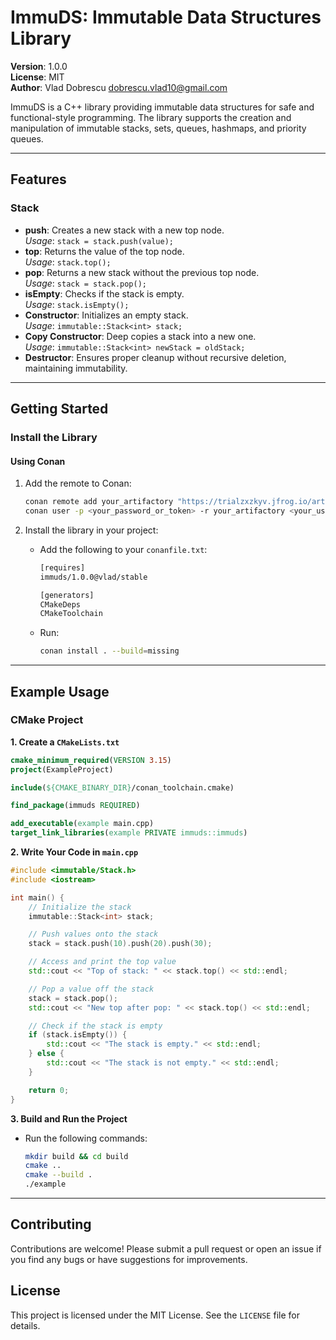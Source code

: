 # ImmuDS: Immutable Data Structures Library

**Version**: 1.0.0  
**License**: MIT  
**Author**: Vlad Dobrescu <dobrescu.vlad10@gmail.com>  

ImmuDS is a C++ library providing immutable data structures for safe and functional-style programming. The library supports the creation and manipulation of immutable stacks, sets, queues, hashmaps, and priority queues.

---

## **Features**
### **Stack**
- **push**: Creates a new stack with a new top node.  
  *Usage*: `stack = stack.push(value);`
- **top**: Returns the value of the top node.  
  *Usage*: `stack.top();`
- **pop**: Returns a new stack without the previous top node.  
  *Usage*: `stack = stack.pop();`
- **isEmpty**: Checks if the stack is empty.  
  *Usage*: `stack.isEmpty();`
- **Constructor**: Initializes an empty stack.  
  *Usage*: `immutable::Stack<int> stack;`
- **Copy Constructor**: Deep copies a stack into a new one.  
  *Usage*: `immutable::Stack<int> newStack = oldStack;`
- **Destructor**: Ensures proper cleanup without recursive deletion, maintaining immutability.

---

## **Getting Started**

### **Install the Library**
#### Using Conan
1. Add the remote to Conan:
   ```bash
   conan remote add your_artifactory "https://trialzxzkyv.jfrog.io/artifactory/api/conan/first-conan"
   conan user -p <your_password_or_token> -r your_artifactory <your_username>
   ```

2. Install the library in your project:
   - Add the following to your `conanfile.txt`:
     ```txt
     [requires]
     immuds/1.0.0@vlad/stable

     [generators]
     CMakeDeps
     CMakeToolchain
     ```
   - Run:
     ```bash
     conan install . --build=missing
     ```

---

## **Example Usage**

### **CMake Project**
**1. Create a `CMakeLists.txt`**
```cmake
cmake_minimum_required(VERSION 3.15)
project(ExampleProject)

include(${CMAKE_BINARY_DIR}/conan_toolchain.cmake)

find_package(immuds REQUIRED)

add_executable(example main.cpp)
target_link_libraries(example PRIVATE immuds::immuds)
```

**2. Write Your Code in `main.cpp`**
```cpp
#include <immutable/Stack.h>
#include <iostream>

int main() {
    // Initialize the stack
    immutable::Stack<int> stack;

    // Push values onto the stack
    stack = stack.push(10).push(20).push(30);

    // Access and print the top value
    std::cout << "Top of stack: " << stack.top() << std::endl;

    // Pop a value off the stack
    stack = stack.pop();
    std::cout << "New top after pop: " << stack.top() << std::endl;

    // Check if the stack is empty
    if (stack.isEmpty()) {
        std::cout << "The stack is empty." << std::endl;
    } else {
        std::cout << "The stack is not empty." << std::endl;
    }

    return 0;
}
```

**3. Build and Run the Project**
- Run the following commands:
  ```bash
  mkdir build && cd build
  cmake ..
  cmake --build .
  ./example
  ```

---

## **Contributing**
Contributions are welcome! Please submit a pull request or open an issue if you find any bugs or have suggestions for improvements.

## **License**
This project is licensed under the MIT License. See the `LICENSE` file for details.
